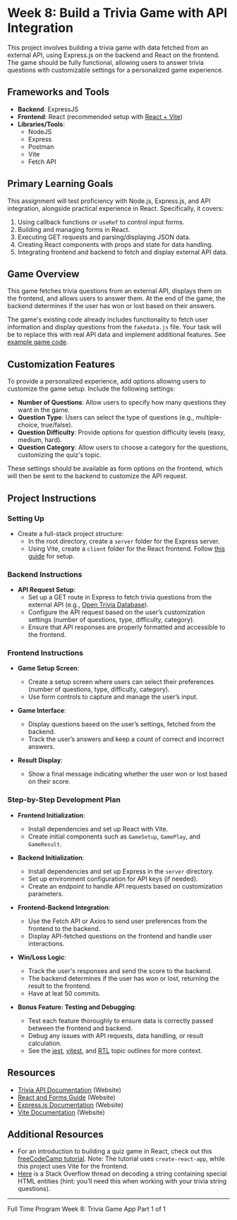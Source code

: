 # Week 8: Build a Trivia Game with API Integration

This project involves building a trivia game with data fetched from an external API, using Express.js on the backend and React on the frontend. The game should be fully functional, allowing users to answer trivia questions with customizable settings for a personalized game experience.

## Frameworks and Tools

- **Backend**: ExpressJS
- **Frontend**: React (recommended setup with [React + Vite](https://github.com/Techtonica/curriculum/blob/main/react-js/react-local-vite.md))
- **Libraries/Tools**:
  - NodeJS
  - Express
  - Postman
  - Vite
  - Fetch API

## Primary Learning Goals

This assignment will test proficiency with Node.js, Express.js, and API integration, alongside practical experience in React. Specifically, it covers:

1. Using callback functions or `useRef` to control input forms.
2. Building and managing forms in React.
3. Executing GET requests and parsing/displaying JSON data.
4. Creating React components with props and state for data handling.
5. Integrating frontend and backend to fetch and display external API data.

## Game Overview

This game fetches trivia questions from an external API, displays them on the frontend, and allows users to answer them. At the end of the game, the backend determines if the user has won or lost based on their answers.

The game's existing code already includes functionality to fetch user information and display questions from the `fakedata.js` file. Your task will be to replace this with real API data and implement additional features. See [example game code](https://github.com/Yosolita1978/week8Game).

## Customization Features

To provide a personalized experience, add options allowing users to customize the game setup. Include the following settings:

- **Number of Questions**: Allow users to specify how many questions they want in the game.
- **Question Type**: Users can select the type of questions (e.g., multiple-choice, true/false).
- **Question Difficulty**: Provide options for question difficulty levels (easy, medium, hard).
- **Question Category**: Allow users to choose a category for the questions, customizing the quiz's topic.

These settings should be available as form options on the frontend, which will then be sent to the backend to customize the API request.

## Project Instructions

### Setting Up

- Create a full-stack project structure:
  - In the root directory, create a `server` folder for the Express server.
  - Using Vite, create a `client` folder for the React frontend. Follow [this guide](https://github.com/Techtonica/curriculum/blob/main/react-js/react-local-vite.md) for setup.

### Backend Instructions

- **API Request Setup**:
  - Set up a GET route in Express to fetch trivia questions from the external API (e.g., [Open Trivia Database](https://opentdb.com/api_config.php)).
  - Configure the API request based on the user’s customization settings (number of questions, type, difficulty, category).
  - Ensure that API responses are properly formatted and accessible to the frontend.

### Frontend Instructions

- **Game Setup Screen**:

  - Create a setup screen where users can select their preferences (number of questions, type, difficulty, category).
  - Use form controls to capture and manage the user’s input.

- **Game Interface**:

  - Display questions based on the user’s settings, fetched from the backend.
  - Track the user’s answers and keep a count of correct and incorrect answers.

- **Result Display**:

  - Show a final message indicating whether the user won or lost based on their score.

### Step-by-Step Development Plan

- **Frontend Initialization**:

  - Install dependencies and set up React with Vite.
  - Create initial components such as `GameSetup`, `GamePlay`, and `GameResult`.

- **Backend Initialization**:

  - Install dependencies and set up Express in the `server` directory.
  - Set up environment configuration for API keys (if needed).
  - Create an endpoint to handle API requests based on customization parameters.

- **Frontend-Backend Integration**:

  - Use the Fetch API or Axios to send user preferences from the frontend to the backend.
  - Display API-fetched questions on the frontend and handle user interactions.

- **Win/Loss Logic**:

  - Track the user's responses and send the score to the backend.
  - The backend determines if the user has won or lost, returning the result to the frontend.
  - Have at leat 50 commits.

- **Bonus Feature: Testing and Debugging**:

  - Test each feature thoroughly to ensure data is correctly passed between the frontend and backend.
  - Debug any issues with API requests, data handling, or result calculation.
  - See the [jest](https://github.com/Techtonica/curriculum/blob/main/testing-and-tdd/jest.md), [vitest](https://github.com/Techtonica/curriculum/blob/main/testing-and-tdd/vitest.md), and [RTL](https://github.com/Techtonica/curriculum/blob/main/testing-and-tdd/react-testing-jest-and-RTL.md) topic outlines for more context.

## Resources

- [Trivia API Documentation](https://opentdb.com/api_config.php) (Website)
- [React and Forms Guide](https://react.dev/reference/react-dom/components/form) (Website)
- [Express.js Documentation](https://expressjs.com/) (Website)
- [Vite Documentation](https://vitejs.dev/) (Website)

## Additional Resources

- For an introduction to building a quiz game in React, check out this [freeCodeCamp tutorial](https://www.freecodecamp.org/news/how-to-build-a-quiz-app-using-react/). Note: The tutorial uses `create-react-app`, while this project uses Vite for the frontend.
- [Here](https://stackoverflow.com/questions/7394748/whats-the-right-way-to-decode-a-string-that-has-special-html-entities-in-it) is a Stack Overflow thread on decoding a string containing special HTML entities (hint: you’ll need this when working with your trivia string questions).

---

Full Time Program Week 8: Trivia Game App Part 1 of 1
